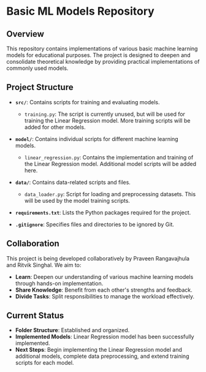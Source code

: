 # Basic ML Models Repository

## Overview

This repository contains implementations of various basic machine learning models for educational purposes. The project is designed to deepen and consolidate theoretical knowledge by providing practical implementations of commonly used models.

## Project Structure

- **`src/`**: Contains scripts for training and evaluating models.
  - `training.py`: The script is currently unused, but will be used for training the Linear Regression model. More training scripts will be added for other models.

- **`model/`**: Contains individual scripts for different machine learning models.
  - `linear_regression.py`: Contains the implementation and training of the Linear Regression model. Additional model scripts will be added here.

- **`data/`**: Contains data-related scripts and files.
  - `data_loader.py`: Script for loading and preprocessing datasets. This will be used by the model training scripts.

- **`requirements.txt`**: Lists the Python packages required for the project.

- **`.gitignore`**: Specifies files and directories to be ignored by Git.

## Collaboration

This project is being developed collaboratively by Praveen Rangavajhula and Ritvik Singhal. We aim to:
- **Learn**: Deepen our understanding of various machine learning models through hands-on implementation.
- **Share Knowledge**: Benefit from each other's strengths and feedback.
- **Divide Tasks**: Split responsibilities to manage the workload effectively.

## Current Status

- **Folder Structure**: Established and organized.
- **Implemented Models**: Linear Regression model has been successfully implemented.
- **Next Steps**: Begin implementing the Linear Regression model and additional models, complete data preprocessing, and extend training scripts for each model.
